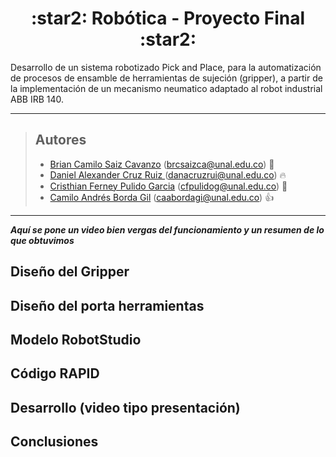 <h1 align="center"> :star2:  Robótica - Proyecto Final :star2: </h1> 

Desarrollo de un sistema robotizado Pick and Place, para la automatización de procesos de ensamble de herramientas de sujeción (gripper), a partir de la implementación de un mecanismo neumatico adaptado al robot industrial ABB IRB 140.

---


> ## Autores
> 
> - [Brian Camilo Saiz Cavanzo](https://github.com/briansaiz) (brcsaizca@unal.edu.co) :poodle:
> - [Daniel Alexander Cruz Ruiz ](https://github.com/Danacruzrui) (danacruzrui@unal.edu.co) :fire:
> - [Cristhian Ferney Pulido Garcia](https://github.com/CristhianPu) (cfpulidog@unal.edu.co) :hibiscus:
> - [Camilo Andrés Borda Gil](https://github.com/Canborda) (caabordagi@unal.edu.co)  :+1:
---


***Aquí se pone un video bien vergas del funcionamiento y un resumen de lo que obtuvimos***

## Diseño del Gripper 
## Diseño del porta herramientas 
## Modelo RobotStudio 
## Código RAPID
## Desarrollo  (video tipo presentación)
## Conclusiones 
